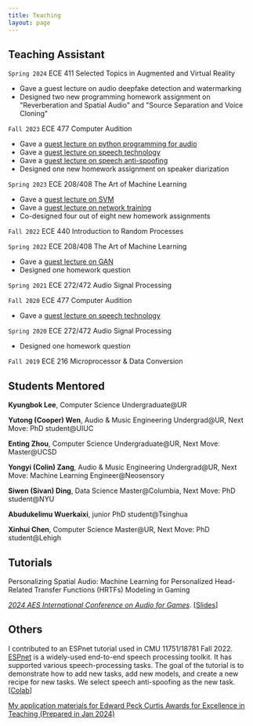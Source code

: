 ```yaml
---
title: Teaching
layout: page
---
```


## Teaching Assistant

`Spring 2024` ECE 411 Selected Topics in Augmented and Virtual Reality

* Gave a guest lecture on audio deepfake detection and watermarking
* Designed two new programming homework assignment on "Reverberation and Spatial Audio" and "Source Separation and Voice Cloning"

`Fall 2023` ECE 477 Computer Audition

* Gave a [guest lecture on python programming for audio](https://drive.google.com/drive/folders/1eFQkzbems7IQYmvwGxn4C4wX912Y8gre?usp=sharing)
* Gave a [guest lecture on speech technology](https://docs.google.com/presentation/d/1fs7ooYwbPFaGqsDb8kF8HwSUG-PQ6mr6pJYb4aqcPuw/edit?usp=sharing)
* Gave a [guest lecture on speech anti-spoofing](https://docs.google.com/presentation/d/1Qx5sebNPDW3FcNBco8tKmmNbE4cmrrj8ZHJxaneRT2g/edit?usp=sharing)
* Designed one new homework assignment on speaker diarization

`Spring 2023` ECE 208/408  The Art of Machine Learning 

* Gave a [guest lecture on SVM](https://docs.google.com/presentation/d/1NUiJFKHXYJJk2VEx805ED85YhpXbrJBSbI8H1YbdRUE/edit?usp=sharing)
* Gave a [guest lecture on network training](https://docs.google.com/presentation/d/1aiV1yA91-6zB02ug1G0zqWYUnGYcXNQTZqz1M-Dzs2k/edit?usp=sharing)
* Co-designed four out of eight new homework assignments

`Fall 2022` ECE 440 Introduction to Random Processes 

`Spring 2022` ECE 208/408  The Art of Machine Learning 

* Gave a [guest lecture on GAN](https://youtu.be/trRkNKNM5aE)
* Designed one homework question 

`Spring 2021` ECE 272/472 Audio Signal Processing 

`Fall 2020` ECE 477 Computer Audition 

* Gave a [guest lecture on speech technology](./contents/GuestLec_Neil_ECE477_Fall2021.pdf)

`Spring 2020` ECE 272/472 Audio Signal Processing

* Designed one homework question 

`Fall 2019` ECE 216 Microprocessor & Data Conversion 

## Students Mentored

**Kyungbok Lee**, Computer Science Undergraduate@UR

**Yutong (Cooper) Wen**, Audio & Music Engineering Undergrad@UR, Next Move: PhD student@UIUC

**Enting Zhou**, Computer Science Undergraduate@UR, Next Move: Master@UCSD

**Yongyi (Colin) Zang**, Audio & Music Engineering Undergrad@UR, Next Move: Machine Learning Engineer@Neosensory

**Siwen (Sivan) Ding**, Data Science Master@Columbia, Next Move: PhD student@NYU

**Abudukelimu Wuerkaixi**, junior PhD student@Tsinghua

**Xinhui Chen**, Computer Science Master@UR, Next Move: PhD student@Lehigh

## Tutorials
Personalizing Spatial Audio: Machine Learning for Personalized Head-Related Transfer Functions (HRTFs) Modeling in Gaming

[*2024 AES International Conference on Audio for Games*](https://aes2.org/events-calendar/2024-aes-6th-international-conference-on-audio-for-games/). [[Slides](https://static.sched.com/hosted_files/aes2024afg6/82/Personalizing%20Spatial%20Audio_%20Machine%20Learning%20for%20Personalized%20Head-Related%20Transfer%20Functions%20%28HRTFs%29%20Modeling%20in%20Gaming.pdf)]

## Others

I contributed to an ESPnet tutorial used in CMU 11751/18781 Fall 2022. [ESPnet](https://github.com/espnet/espnet) is a widely-used end-to-end speech processing toolkit. It has supported various speech-processing tasks. The goal of the tutorial is to demonstrate how to add new tasks, add new models, and create a new recipe for new tasks. We select speech anti-spoofing as the new task. [[Colab](https://colab.research.google.com/github/espnet/notebook/blob/master/espnet2_new_task_tutorial_CMU_11751_18781_Fall2022.ipynb)]


[My application materials for Edward Peck Curtis Awards for Excellence in Teaching (Prepared in Jan 2024)](./resources/Teaching_Award_application_materials_Neil.pdf)
